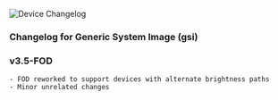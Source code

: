 ![Device Changelog](https://i.imgur.com/C0Wcdr5.png)

### Changelog for Generic System Image (gsi)

### v3.5-FOD
```
- FOD reworked to support devices with alternate brightness paths
- Minor unrelated changes
```
